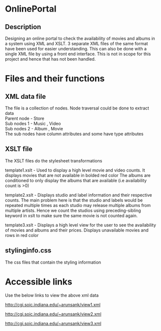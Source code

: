 # OnlinePortal
## Description
Designing an online portal to check the availability of movies and albums in a system using XML and XSLT.
3 separate XML files of the same format have been used for easier understanding. This can also be done with a single XML file by using a front end interface. This is not in scope for this project and hence that has not been handled.

# Files and their functions
## XML data file
The file is a collection of nodes. Node traversal could be done to extract data <br />
Parent node - Store <br />
Sub nodes 1 - Music , Video <br />
Sub nodes 2 - Album , Movie <br />
The sub nodes have column attributes and some have type attributes

## XSLT file
The XSLT files do the stylesheet transformations

template1.xslt - Used to display a high level movie and video counts. It displays movies that are not available in bolded red color
The albums are conditioned to only display the albums that are available (i.e availability count is >0)

template2.xslt - Displays studio and label information and their respective counts. The main problem here is that the studio and labels would be repeated multiple times as each studio may release multiple albums from multiple artists. Hence we count the studios using preceding-sibling keyword in xslt to make sure the same movie is not counted again.


template3.xslt - Displays a high level view for the user to see the availability of movies and albums and their prices. Displays unavailable movies and rows in red color



## stylinginfo.css
The css files that contain the styling information

# Accessible links
Use the below links to view the above xml data

http://cgi.soic.indiana.edu/~arunsank/view1.xml

http://cgi.soic.indiana.edu/~arunsank/view2.xml

http://cgi.soic.indiana.edu/~arunsank/view3.xml







